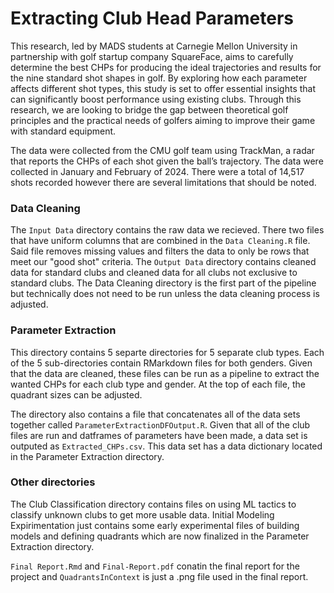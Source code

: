 # Extracting Club Head Parameters

This research, led by MADS students at Carnegie Mellon University in partnership with golf startup company SquareFace, aims to carefully determine the best CHPs for producing the ideal trajectories and results for the nine standard shot shapes in golf. By exploring how each parameter affects different shot types, this study is set to offer essential insights that can significantly boost performance using existing clubs. Through this research, we are looking to bridge the gap between theoretical golf principles and the practical needs of golfers aiming to improve their game with standard equipment.

The data were collected from the CMU golf team using TrackMan, a radar that reports the CHPs of each shot given the ball’s trajectory. The data were collected in January and February of 2024. There were a total of 14,517 shots recorded however there are several limitations that should be noted.

### Data Cleaning

The `Input Data` directory contains the raw data we recieved. There two files that have uniform columns that are combined in the `Data Cleaning.R` file. Said file removes missing values and filters the data to only be rows that meet our "good shot" criteria. The `Output Data` directory contains cleaned data for standard clubs and cleaned data for all clubs not exclusive to standard clubs. The Data Cleaning directory is the first part of the pipeline but technically does not need to be run unless the data cleaning process is adjusted.

### Parameter Extraction

This directory contains 5 separte directories for 5 separate club types. Each of the 5 sub-directories contain RMarkdown files for both genders. Given that the data are cleaned, these files can be run as a pipeline to extract the wanted CHPs for each club type and gender. At the top of each file, the quadrant sizes can be adjusted.

The directory also contains a file that concatenates all of the data sets together called `ParameterExtractionDFOutput.R`. Given that all of the club files are run and datframes of parameters have been made, a data set is outputed as `Extracted_CHPs.csv`. This data set has a data dictionary located in the Parameter Extraction directory.

### Other directories

The Club Classification directory contains files on using ML tactics to classify unknown clubs to get more usable data. Initial Modeling Expirimentation just contains some early experimental files of building models and defining quadrants which are now finalized in the Parameter Extraction directory.

`Final Report.Rmd` and `Final-Report.pdf` conatin the final report for the project and `QuadrantsInContext` is just a .png file used in the final report.
